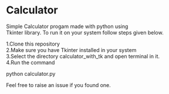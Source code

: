 # Calculator

Simple Calculator progam made with python using<br>
Tkinter library. To run it on your system follow steps given below.

1.Clone this repository<br>
2.Make sure you have Tkinter installed
in your system<br>
3.Select the directory calculator_with_tk and open  terminal in it.<br>
4.Run the command<br>

python calculator.py <br>

Feel free to raise an issue if you found one. 
